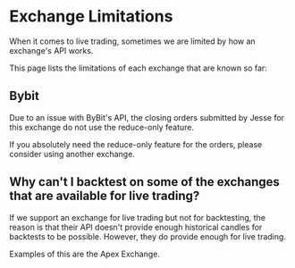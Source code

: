 # Exchange Limitations

When it comes to live trading, sometimes we are limited by how an exchange's API works.

This page lists the limitations of each exchange that are known so far:

## Bybit

Due to an issue with ByBit's API, the closing orders submitted by Jesse for this exchange do not use the reduce-only feature.

If you absolutely need the reduce-only feature for the orders, please consider using another exchange.

## Why can't I backtest on some of the exchanges that are available for live trading?

If we support an exchange for live trading but not for backtesting, the reason is that their API doesn't provide enough historical candles for backtests to be possible. However, they do provide enough for live trading.

Examples of this are the Apex Exchange.
